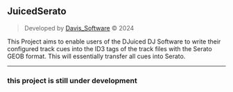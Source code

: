## JuicedSerato

> Developed by [Davis_Software](https://pages.software-city.org/d) © 2024

This Project aims to enable users of the DJuiced DJ Software to write their configured track cues into the ID3 tags of the track files
with the Serato GEOB format. This will essentially transfer all cues into Serato.

---
### this project is still under development